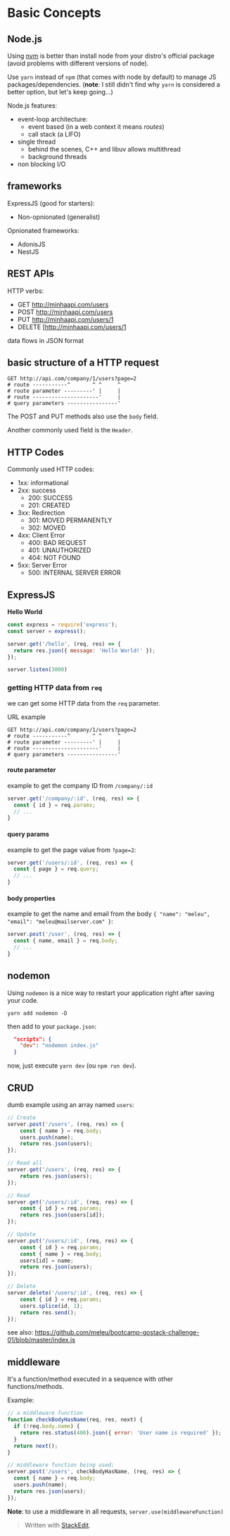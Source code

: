 # Basic Concepts

## Node.js

Using [nvm](https://github.com/nvm-sh/nvm) is better than install node from your distro's official package (avoid problems with different versions of node).

Use `yarn` instead of `npm` (that comes with node by default) to manage JS packages/dependencies. (**note**: I still didn't find why `yarn` is considered a better option, but let's keep going...)

Node.js features:

- event-loop architecture:
    - event based (in a web context it means *routes*)
    - call stack (a LIFO)
- single thread
    - behind the scenes, C++ and libuv allows multithread
    - background threads
- non blocking I/O

## frameworks

ExpressJS (good for starters):

- Non-opnionated (generalist)

Opnionated frameworks:

- AdonisJS
- NestJS


## REST APIs

HTTP verbs:

-  GET http://minhaapi.com/users
-  POST http://minhaapi.com/users
-  PUT http://minhaapi.com/users/1
-  DELETE [http://minhaapi.com/users/1

data flows in JSON format

## basic structure of a HTTP request

```
GET http://api.com/company/1/users?page=2
# route -----------^       ^ ^     ^
# route parameter ---------' |     |
# route ---------------------'     |
# query parameters ----------------'
```

The POST and PUT methods also use the `body` field.

Another commonly used field is the `Header`.


## HTTP Codes

Commonly used HTTP codes:

-   1xx: informational
-   2xx: success
    -   200: SUCCESS
    -   201: CREATED
-   3xx: Redirection
    -   301: MOVED PERMANENTLY
    -   302: MOVED
-   4xx: Client Error
    -   400: BAD REQUEST
    -   401: UNAUTHORIZED
    -   404: NOT FOUND
-   5xx: Server Error
    -   500: INTERNAL SERVER ERROR


## ExpressJS

**Hello World**
```js
const express = require('express');
const server = express();

server.get('/hello', (req, res) => {
  return res.json({ message: 'Hello World!' });
});

server.listen(3000)
```

### getting HTTP data from `req`

we can get some HTTP data from the `req` parameter.

URL example
```
GET http://api.com/company/1/users?page=2
# route -----------^       ^ ^     ^
# route parameter ---------' |     |
# route ---------------------'     |
# query parameters ----------------'
```
#### route parameter

example to get the company ID from `/company/:id`
```js
server.get('/company/:id', (req, res) => {
  const { id } = req.params;
  // ...
}
```

#### query params

example to get the page value from `?page=2`:
```js
server.get('/users/:id', (req, res) => {
  const { page } = req.query;
  // ...
}
```

#### body properties

example to get the name and email from the body `{ "name": "meleu", "email": "meleu@mailserver.com" }`:
```js
server.post('/user', (req, res) => {
  const { name, email } = req.body;
  // ...
}
```

## nodemon

Using `nodemon` is a nice way to restart your application right after saving your code.
```
yarn add nodemon -D
```
then add to your `package.json`:
```json
  "scripts": {
    "dev": "nodemon index.js"
  }
```

now, just execute `yarn dev` (ou `npm run dev`).

## CRUD

dumb example using an array named `users`:
```js
// Create
server.post('/users', (req, res) => {
    const { name } = req.body;
    users.push(name);
    return res.json(users);
});

// Read all
server.get('/users', (req, res) => {
    return res.json(users);
});

// Read
server.get('/users/:id', (req, res) => {
    const { id } = req.params;
    return res.json(users[id]);
});

// Update
server.put('/users/:id', (req, res) => {
    const { id } = req.params;
    const { name } = req.body;
    users[id] = name;
    return res.json(users);
});

// Delete
server.delete('/users/:id', (req, res) => {
    const { id } = req.params;
    users.splice(id, 1);
    return res.send();
});
```

see also: https://github.com/meleu/bootcamp-gostack-challenge-01/blob/master/index.js


## middleware

It's a function/method executed in a sequence with other functions/methods.

Example:

```js
// a middleware function
function checkBodyHasName(req, res, next) {
  if (!req.body.name) {
    return res.status(400).json({ error: 'User name is required' });
  }
  return next();
}

// middleware function being used:
server.post('/users', checkBodyHasName, (req, res) => {
  const { name } = req.body;
  users.push(name);
  return res.json(users);
});
```

**Note**: to use a middleware in all requests, `server.use(middlewareFunction)`




> Written with [StackEdit](https://stackedit.io/).
<!--stackedit_data:
eyJoaXN0b3J5IjpbLTE2MDI5OTI0MTgsLTk4OTUzMTkyMCwtMT
E2OTQ5MzgwMywtNDMwNDc5NDMzXX0=
-->